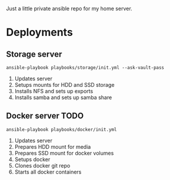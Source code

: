 Just a little private ansible repo for my home server.

# Deployments
## Storage server
    ansible-playbook playbooks/storage/init.yml --ask-vault-pass

1. Updates server
2. Setups mounts for HDD and SSD storage
3. Installs NFS and sets up exports
4. Installs samba and sets up samba share

## Docker server TODO
    ansible-playbook playbooks/docker/init.yml

1. Updates server
2. Prepares HDD mount for media
3. Prepares SSD mount for docker volumes
4. Setups docker
5. Clones docker git repo
6. Starts all docker containers
